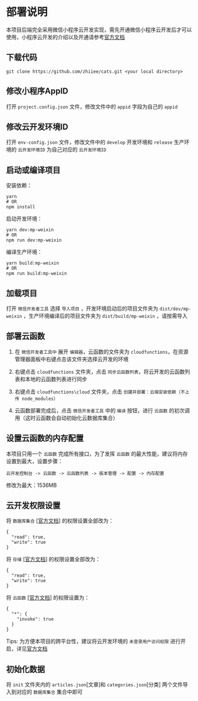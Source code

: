# 部署说明

本项目后端完全采用微信小程序云开发实现，需先开通微信小程序云开发后才可以使用，小程序云开发的介绍以及开通请参考[官方文档](https://developers.weixin.qq.com/miniprogram/dev/wxcloud/basis/getting-started.html)

## 下载代码

```
git clone https://github.com/zhiiee/cats.git <your local directory>
```

## 修改小程序AppID

打开 `project.config.json` 文件，修改文件中的 `appid` 字段为自己的 `appid`

## 修改云开发环境ID

打开 `env-config.json` 文件，修改文件中的 `develop` 开发环境和 `release` 生产环境的 `云开发环境ID` 为自己对应的 `云开发环境ID`

## 启动或编译项目

安装依赖：
```
yarn
# OR
npm install
```

启动开发环境：
```
yarn dev:mp-weixin
# OR
npm run dev:mp-weixin
```

编译生产环境：
```
yarn build:mp-weixin
# OR
npm run build:mp-weixin
```

## 加载项目

打开 `微信开发者工具` 选择 `导入项目` ，开发环境启动后的项目文件夹为 `dist/dev/mp-weixin` ，生产环境编译后的项目文件夹为 `dist/build/mp-weixin` ，请按需导入

## 部署云函数

1. 在 `微信开发者工具中` 展开 `编辑器`，云函数的文件夹为 `cloudfunctions`，在资源管理器面板中右键点击该文件夹选择云开发的环境

2. 右键点击 `cloudfunctions` 文件夹，点击 `同步云函数列表`，将云开发的云函数列表和本地的云函数列表进行同步

3. 右键点击 `cloudfunctions\cloud` 文件夹，点击 `创建并部署：云端安装依赖（不上传 node_modules）`

4. 云函数部署完成后，点击 `微信开发者工具` 中的 `编译` 按钮，进行 `云函数` 的初次调用（这时云函数会自动初始化云数据库集合）

## 设置云函数的内存配置

本项目只用一个 `云函数` 完成所有接口，为了发挥 `云函数` 的最大性能，建议将内存设置到最大，设置步骤：
```
云开发控制台 -> 云函数 -> 云函数列表 -> 版本管理 -> 配置 -> 内存配置
```

修改为最大：1536MB

## 云开发权限设置

将 `数据库集合` [[官方文档](https://developers.weixin.qq.com/miniprogram/dev/wxcloud/guide/database/security-rules.html)] 的权限设置全部改为：
```
{
  "read": true,
  "write": true
}
```

将 `存储` [[官方文档](https://developers.weixin.qq.com/miniprogram/dev/wxcloud/guide/storage/security-rules.html)] 的权限设置全部改为：
```
{
  "read": true,
  "write": true
}
```

将 `云函数` [[官方文档](https://developers.weixin.qq.com/miniprogram/dev/wxcloud/guide/functions/security-rules.html)] 的权限设置为：
```
{
  "*": {
    "invoke": true
  }
}
```

Tips: 为方便本项目的跨平台性，建议将云开发环境的 `未登录用户访问权限` 进行开启，详见[官方文档](https://developers.weixin.qq.com/miniprogram/dev/wxcloud/basis/identityless.html)

## 初始化数据

将 `init` 文件夹内的 `articles.json`[文章]和 `categories.json`[分类] 两个文件导入到对应的 `数据库集合` 集合中即可

